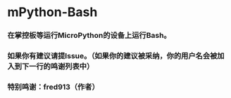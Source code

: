 # mPython-Bash
### 在掌控板等运行MicroPython的设备上运行Bash。
### 如果你有建议请提Issue。（如果你的建议被采纳，你的用户名会被加入到下一行的鸣谢列表中）
### 特别鸣谢：fred913（作者）
